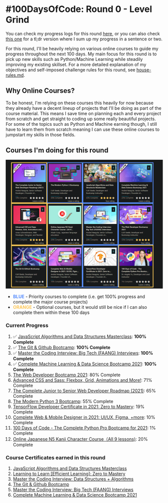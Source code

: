# #100DaysOfCode: Round 0 - Level Grind

You can check my progress logs for this round [here](./log.md), or you can also check [this one](./log-tldr.md) for a tl;dr version where I sum up my progress in a sentence or two.

For this round, I'll be heavily relying on various online courses to guide my progress throughout the next 100 days. My main focus for this round is to pick up new skills such as Python/Machine Learning while steadily improving my existing skillset. For a more detailed explanation of my objectives and self-imposed challenge rules for this round, see [house-rules.md](./house-rules.md).

## Why Online Courses?

To be honest, I'm relying on these courses this heavily for now because they already have a decent lineup of projects that I'll be doing as part of the course material. This means I save time on planning each and every project from scratch and get straight to coding up some really beautiful projects. For some of the topics such as Python and Machine earning though, I still have to learn them from scratch meaning I can use these online courses to jumpstart my skills in those fields.

## Courses I'm doing for this round

![](./img/initial-progress.png)

- **<span style="color:#588dfd">BLUE</span>** - Priority courses to complete (i.e. get 100% progress and complete the major course projects)
- **<span style="color:#fdc757">ORANGE</span>** - Optional courses, but it would still be nice if I can also complete them within these 100 days

### Current Progress

1.  ✅ [JavaScript Algorithms and Data Structures Masterclass](https://www.udemy.com/course/js-algorithms-and-data-structures-masterclass/): **100% Complete**
2.  ✅ [The Git & Github Bootcamp](https://www.udemy.com/course/git-and-github-bootcamp/): **100% Complete**
3.  ✅ [Master the Coding Interview: Big Tech (FAANG) Interviews](https://www.udemy.com/course/master-the-coding-interview-big-tech-faang-interviews/): **100% Complete**
4.  ✅ [Complete Machine Learning & Data Science Bootcamp 2021](https://www.udemy.com/course/complete-machine-learning-and-data-science-zero-to-mastery/): **100% Complete**
5.  [The Web Developer Bootcamp 2021](https://www.udemy.com/course/the-web-developer-bootcamp/): 80% Complete
6.  [Advanced CSS and Sass: Flexbox, Grid, Animations and More!](https://www.udemy.com/course/advanced-css-and-sass/): 71% Complete
7.  [The Complete Junior to Senior Web Developer Roadmap (2021)](https://www.udemy.com/course/the-complete-junior-to-senior-web-developer-roadmap/): 65% Complete
8.  [The Modern Python 3 Bootcamp](https://www.udemy.com/course/the-modern-python3-bootcamp/): 55% Complete
9.  [TensorFlow Developer Certificate in 2021: Zero to Mastery](https://www.udemy.com/course/tensorflow-developer-certificate-machine-learning-zero-to-mastery/): 19% Complete
10. [Complete Web & Mobile Designer in 2021: UI/UX, Figma, +more](https://www.udemy.com/course/complete-web-designer-mobile-designer-zero-to-mastery/): 10% Complete
11. [100 Days of Code - The Complete Python Pro Bootcamp for 2021](https://www.udemy.com/course/100-days-of-code/): 1% Complete
12. [Online Japanese N5 Kanji Character Course（All 9 lessons)](https://www.udemy.com/course/online-japanese-kanji-character-course/): 20% Complete

### Course Certificates earned in this round

1. [JavaScript Algorithms and Data Structures Masterclass](https://www.udemy.com/certificate/UC-fc91917f-b187-47fb-8b60-7329da6777a7/)
2. [Learning to Learn [Efficient Learning]: Zero to Mastery](https://www.udemy.com/certificate/UC-93fe6776-013f-4f2e-b03c-32c39cbc35a3/)
3. [Master the Coding Interview: Data Structures + Algorithms](https://www.udemy.com/certificate/UC-5b058aca-ee22-4e5f-acde-8eb356433242/)
4. [The Git & Github Bootcamp](https://www.udemy.com/certificate/UC-5d7a5381-30be-43b2-b6ac-59ca4867e999/)
5. [Master the Coding Interview: Big Tech (FAANG) Interviews](https://www.udemy.com/certificate/UC-e80f01f9-bd05-4613-856e-f653180112f3/)
6. [Complete Machine Learning & Data Science Bootcamp 2021](https://www.udemy.com/certificate/UC-d5e4c65e-1645-4aba-a502-b74eec122bf5/)
